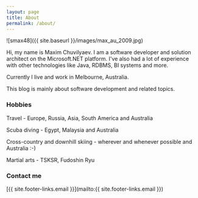 ```yaml
---
layout: page
title: About
permalink: /about/
---
```

![smax48]({{ site.baseurl }}/images/max_au_2009.jpg)

Hi, my name is Maxim Chuvilyaev. I am a software developer and solution architect on the Microsoft.NET platform.
I've also had a lot of experience with other technologies like Java, RDBMS, BI systems and more.

Currently I live and work in Melbourne, Australia.

This blog is mainly about software development and related topics.

### Hobbies

Travel - Europe, Russia, Asia, South America and Australia

Scuba diving - Egypt, Malaysia and Australia

Cross-country and downhill skiing - wherever and whenever possible and Australia :-)

Martial arts - TSKSR, Fudoshin Ryu

### Contact me

[{{ site.footer-links.email }}](mailto:{{ site.footer-links.email }})
